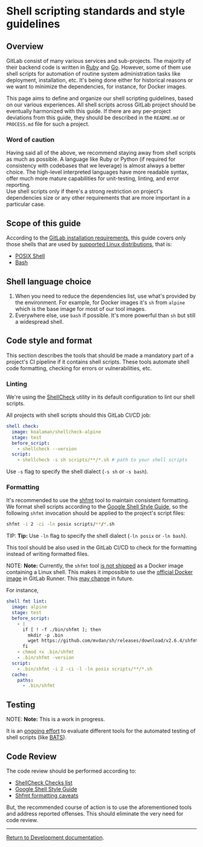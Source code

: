 # Shell scripting standards and style guidelines

## Overview

GitLab consist of many various services and sub-projects. The majority of
their backend code is written in [Ruby](https://www.ruby-lang.org) and
[Go](https://golang.org). However, some of them use shell scripts for
automation of routine system administration tasks like deployment,
installation, etc. It's being done either for historical reasons or we want
to minimize the dependencies, for instance, for Docker images.

This page aims to define and organize our shell scripting guidelines,
based on our various experiences. All shell scripts across GitLab project
should be eventually harmonized with this guide. If there are any per-project
deviations from this guide, they should be described in the
`README.md` or `PROCESS.md` file for such a project.

### Word of caution

Having said all of the above, we recommend staying away from shell scripts
as much as possible. A language like Ruby or Python (if required for
consistency with codebases that we leverage) is almost always a better choice.
The high-level interpreted languages have more readable syntax, offer much more
mature capabilities for unit-testing, linting, and error reporting.  
Use shell scripts only if there's a strong restriction on project's
dependencies size or any other requirements that are more important
in a particular case.

## Scope of this guide

According to the [GitLab installation requirements](../../install/requirements.md),
this guide covers only those shells that are used by
[supported Linux distributions](../../install/requirements.md#supported-linux-distributions),
that is:

- [POSIX Shell](https://pubs.opengroup.org/onlinepubs/9699919799/utilities/V3_chap02.html)
- [Bash](https://www.gnu.org/software/bash/)

## Shell language choice

1. When you need to reduce the dependencies list, use what's provided by the environment.
For example, for Docker images it's `sh` from `alpine` which is the base image for most of our tool images.
1. Everywhere else, use `bash` if possible. It's more powerful than `sh` but still a widespread shell.

## Code style and format

This section describes the tools that should be made a mandatory part of
a project's CI pipeline if it contains shell scripts. These tools
automate shell code formatting, checking for errors or vulnerabilities, etc.   

### Linting

We're using the [ShellCheck](https://www.shellcheck.net/) utility in its default configuration to lint our
shell scripts. 

All projects with shell scripts should this GitLab CI/CD job:

```yaml
shell check:
  image: koalaman/shellcheck-alpine
  stage: test
  before_script:
    - shellcheck --version
  script:
    - shellcheck -s sh scripts/**/*.sh # path to your shell scripts
```

Use `-s` flag to specify the shell dialect (`-s sh` or `-s bash`).

### Formatting

It's recommended to use the [shfmt](https://github.com/mvdan/sh#shfmt) tool to maintain consistent formatting.
We format shell scripts according to the [Google Shell Style Guide](https://google.github.io/styleguide/shell.xml),
so the following `shfmt` invocation should be applied to the project's script files:

```bash
shfmt -i 2 -ci -ln posix scripts/**/*.sh
```

TIP: **Tip:**
Use `-ln` flag to specify the shell dialect (`-ln posix` or `-ln bash`).

This tool should be also used in the GitLab CI/CD to check for the formatting instead of writing formatted files.

NOTE: **Note:**
Currently, the `shfmt` tool [is not shipped](https://github.com/mvdan/sh/issues/68) as a Docker image containing
a Linux shell. This makes it impossible to use the [official Docker image](https://hub.docker.com/r/mvdan/shfmt)
in GitLab Runner. This [may change](https://github.com/mvdan/sh/issues/68#issuecomment-507721371) in future.

For instance,

```yaml
shell fmt lint:
  image: alpine
  stage: test
  before_script:
    - |
      if [ ! -f ./bin/shfmt ]; then
        mkdir -p .bin
        wget https://github.com/mvdan/sh/releases/download/v2.6.4/shfmt_v2.6.4_linux_amd64 > .bin/shfmt
      fi
    - chmod +x .bin/shfmt
    - .bin/shfmt -version
  script:
    - .bin/shfmt -i 2 -ci -l -ln posix scripts/**/*.sh
  cache:
    paths:
      - .bin/shfmt
```

## Testing

NOTE: **Note:**
This is a work in progress.

It is an [ongoing effort](https://gitlab.com/gitlab-org/gitlab-ce/issues/64016) to evaluate different tools for the
automated testing of shell scripts (like [BATS](https://github.com/sstephenson/bats)).  

## Code Review

The code review should be performed according to:

- [ShellCheck Checks list](https://github.com/koalaman/shellcheck/wiki/Checks)
- [Google Shell Style Guide](https://google.github.io/styleguide/shell.xml)
- [Shfmt formatting caveats](https://github.com/mvdan/sh#caveats)

But, the recommended course of action is to use the aforementioned tools and address reported offenses. This should
eliminate the very need for code review.

---

[Return to Development documentation](../README.md).
